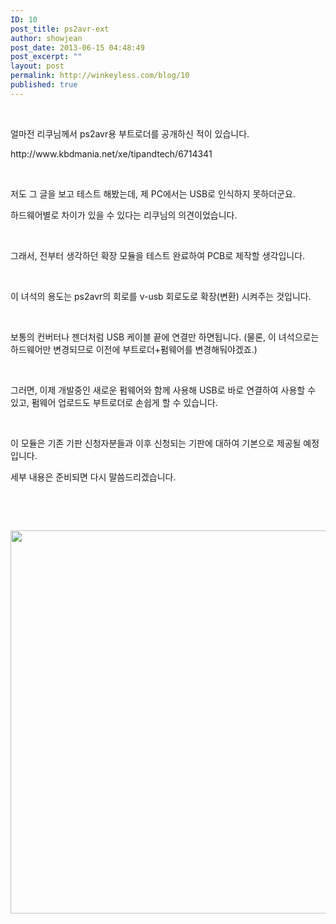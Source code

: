 ```yaml
---
ID: 10
post_title: ps2avr-ext
author: showjean
post_date: 2013-06-15 04:48:49
post_excerpt: ""
layout: post
permalink: http://winkeyless.com/blog/10
published: true
---
```

<p><br /></p><p>얼마전 리쿠님께서 ps2avr용 부트로더를 공개하신 적이 있습니다.</p><p>http://www.kbdmania.net/xe/tipandtech/6714341</p><p><br /></p><p>저도 그 글을 보고 테스트 해봤는데, 제 PC에서는 USB로 인식하지 못하더군요.&nbsp;</p><p>하드웨어별로 차이가 있을 수 있다는 리쿠님의 의견이었습니다.</p><p><br /></p><p>그래서, 전부터 생각하던 확장 모듈을 테스트 완료하여 PCB로 제작할 생각입니다.&nbsp;</p><p><br /></p><p>이 녀석의 용도는 ps2avr의 회로를 v-usb 회로도로 확장(변환)&nbsp;시켜주는 것입니다.</p><p><br /></p><p>보통의 컨버터나 젠더처럼 USB 케이블 끝에 연결만 하면됩니다. (물론, 이 녀석으로는 하드웨어만 변경되므로 이전에 부트로더+펌웨어를 변경해둬야겠죠.)</p><p><br /></p><p>그러면, 이제 개발중인 새로운 펌웨어와 함께 사용해 USB로 바로 연결하여 사용할 수 있고, 펌웨어&nbsp;업로드도 부트로더로 손쉽게 할 수 있습니다.</p><p><br /></p><p>이 모듈은 기존 기판 신청자분들과 이후 신청되는 기판에 대하여 기본으로 제공될 예정입니다.&nbsp;</p><p>세부 내용은 준비되면&nbsp;다시 말씀드리겠습니다.</p><p><br /></p><p><br /></p><p style="text-align: center; clear: none; float: none;"><img src="http://winkeyless.com/blog/wp-content/uploads/1/cfile2.uf.031A0E4C51BBEC951554AD.jpg" class="aligncenter" width="753" height="613" filename="20130615_024557_002.jpg" filemime="image/jpeg" /></p><p><br /></p>